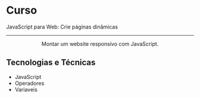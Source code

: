 # Curso 
JavaScript para Web: Crie páginas dinâmicas
<hr>
<p align="center">Montar um website responsivo com JavaScript.</p>

## Tecnologias e Técnicas
* JavaScript
* Operadores
* Variaveis
